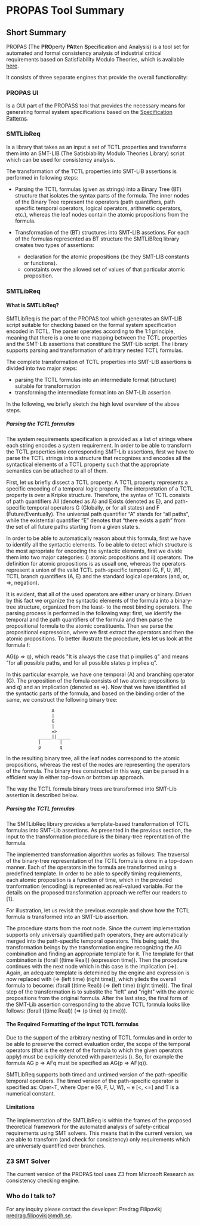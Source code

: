 # PROPAS Tool Summary

## Short Summary

PROPAS (The **PRO**perty **PA**tten **S**pecification and Analysis) is a tool set for automated and formal consistency analysis of industrial critical requirements based on Satisfiability Modulo Theories, which is available [here](http://www.es.mdh.se/publications/4583-SMT_based_Consistency_Analysis_of_Industrial_Systems_Requirements).


It consists of three separate engines that provide the overall functionality:


### PROPAS UI 

  Is a GUI part of the PROPASS tool that provides the necessary means for generating formal system specifications based on the [Specification Patterns](http://patterns.projects.cs.ksu.edu/).


### SMTLibReq

  Is a library that takes as an input a set of TCTL properties and transforms them into an SMT-LIB (The Satisbiability Modulo Theories Library) script which can be used for consistency analysis.
  
   The transformation of the TCTL properties into SMT-LIB assertions is performed in following steps:
    
   * Parsing the TCTL formulas (given as strings) into a Binary Tree (BT) structure that isolates the syntax parts of the formula. The inner nodes of the Binary Tree represent the operators (path quantifiers, path specific temporal operators, logical operators, arithmetic operators, etc.), whereas the leaf nodes contain the atomic propositions from the formula.
    
  * Transformation of the (BT) structures into SMT-LIB assetions. For each of the formulas represented as BT structure the SMTLiBReq library creates two types of assertions:
    * declaration for the atomic propositions (be they SMT-LIB constants or functions).
    * constaints over the allowed set of values of that particular atomic proposition.
    
    
### SMTLibReq ###

#### What is SMTLibReq? ####

SMTLibReq is the part of the PROPAS tool which generates an SMT-LIB script suitable for checking based
on the formal system specification encoded in TCTL. The parser operates according to the 1:1 principle, meaning that there is a one to one mapping between the TCTL properties and the SMT-Lib assertions that constiture the SMT-Lib script. The library supports parsing and transformation of arbitrary nested TCTL formulas.

The complete transformation of TCTL properties into SMT-LIB assertions is divided into two major steps:

* parsing the TCTL formulas into an intermediate format (structure) suitable for transformation
* transforming the intermediate format into an SMT-Lib assertion

In the following, we briefly sketch the high level overview of the above steps.

##### Parsing the TCTL formulas #####

The system requirements specification is provided as a list of strings where each string encodes a system requirement. In order to be able to transform the TCTL properties into corresponding SMT-Lib assertions, first we have to parse the TCTL strings into a structure that recognizes and encodes all the syntactical elements of a TCTL property such that the appropriate semantics can be attached to all of them.

First, let us briefly dissect a TCTL property. A TCTL property represents a specific encoding of a temporal logic property. The interpretation of a TCTL property is over a Kripke structure. Therefore, the syntax of TCTL consists of path quantifiers All (denoted as A) and Exists (denoted as E), and path-specific temporal operators G (Globally, or for all states) and F (Future/Eventually). The universal path quantifier “A” stands for “all paths”, while the existential quantifier “E” denotes that “there exists a path” from the set of all future paths starting from a given state s.    

In order to be able to automatically reason about this formula, first we have to identify all the syntactic elements. To be able to detect which structure is the most apropriate for encoding the syntactic elements, first we divide them into two major categories: i) atomic propositions and ii) operators. The definition for atomic propositions is as usuall one, whereas the operators represent a union of the valid TCTL path-specific temporal (G, F, U, W), TCTL branch quantifiers (A, E) and the standard logical operators (and, or, =>, negation). 

It is evident, that all of the used operators are either unary or binary. Driven by this fact we organize the syntactic elements of the formula into a binary-tree structure, organized from the least- to the most binding operators. The parsing process is performed in the following way: first, we identify the temporal and the path quantifiers of the formula and then parse the propositional formula to the atomic constituents. Then we parse the propositional expressoion, where we first extract the operators and then the atomic propositions. To better illustrate the procedure, lets let us look at the formula f: 

AG(p => q), which reads "It is always the case that p implies q" and means "for all possible paths, and for all possible states p implies q".

In this particular example, we have one temporal (A) and branching operator (G). The proposition of the fomula consists of two atomic propositions (p and q) and an implication (denoted as =>). Now that we have identified all the syntactic parts of the formula, and based on the binding order of the same, we construct the following binary tree:

				     A
				     |
				     G
				     |
				     =>
				_____||_____
				|	    |
				p	    q

In the resulting binary tree, all the leaf nodes correspond to the atomic propositions, whereas the rest of the nodes are representing the operators of the formula. The binary tree constructed in this way, can be parsed in a efficient way in either top-down or bottom up approach. 

The way the TCTL formula binary trees are transformed into SMT-Lib assertion is described below.


##### Parsing the TCTL formulas #####


The SMTLibReq library provides a template-based transformation of TCTL formulas into SMT-Lib assertions. As presented in the previous section, the input to the transformation procedure is the binary-tree reprentation of the formula. 

The implemented transformation algorithm works as follows:
	The traversal of the binary-tree representation of the TCTL formula is done in a top-down manner. Each of the operators in the formula are transformed using a predefined template. In order to be able to specify timing requirements, each atomic proposition is a function of time, which in the provided tranformation (encoding) is represented as real-valued variable. For the details on the proposed transformation approach we reffer our readers to [1].
	
For illustration, let us revisit the previous example and show how the TCTL formula is transformed into an SMT-Lib assertion.

The procedure starts from the root node. Since the current implementation supports only universaly quantified path operators, they are automatically merged into the path-specific temporal operators. This being said, the transformation beings by the transformation engine recognizing the AG combination and finding an appropriate template for it. The template for that combination is (forall ((time Real)) (expression time)). Then the procedure continues with the next node which in this case is the implication (=>). Again, an adequate template is detemined by the engine and expression is now replaced with (=> (left time) (right time)), which yileds the overall formula to become: (forall ((time Real)) (=> (left time) (right time))). The final step of the transformation is to substite the "left" and "right" with the atomic propositions from the original formula. After the last step, the final form of the SMT-Lib assertion corresponding to the above TCTL formula looks like follows: (forall ((time Real)) (=> (p time) (q time))).

#### The Required Formatting of the input TCTL formulas ####

Due to the support of the arbitrary nesting of TCTL formulas and in order to be able to preserve the correct evaluation order, the scope of the temporal operators (that is the extent of the formula to which the given operators apply) must be explicitly denoted with parentesis (). So, for example the formula
AG p => AFq must be specified as AG(p => AF(q)).

SMTLibReq supports both timed and untimed version of the path-specific temporal operators. The timed version of the path-specific operator is specified as: Oper~T, where Oper e \[G, F, U, W], ~ e \[<, <=] and T is a numerical constant.

#### Limitations ####

The implementation of the SMTLibReq is within the frames of the proposed theoretical framework for the automated analysis of safety-critical requirements using SMT solvers. This means that in the current version, we are able to transform (and check for consistency) only requirements which are universaly quantified over branches. 


### Z3 SMT Solver

  The current version of the PROPAS tool uses Z3 from Microsoft Research as consistency checking engine.

### Who do I talk to? ###

For any inquiry please contact the developer: Predrag Filipovikj <predrag.filipovikj@mdh.se>.
